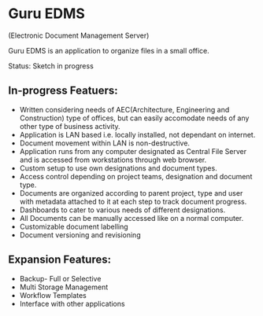 # Guru EDMS
(Electronic Document Management Server)

Guru EDMS is an application to organize files in a small office.

Status: Sketch in progress

## In-progress Featuers:
* Written considering needs of AEC(Architecture, Engineering and Construction) type of offices, but can easily accomodate needs of any other type of business activity.
* Application is LAN based i.e. locally installed, not dependant on internet.
* Document movement within LAN is non-destructive. 
* Application runs from any computer designated as Central File Server and is accessed from workstations through web browser.
* Custom setup to use own designations and document types.
* Access control depending on project teams, designation and document type.
* Documents are organized according to parent project, type and user with metadata attached to it at each step to track document progress.
* Dashboards to cater to various needs of different designations.
* All Documents can be manually accessed like on a normal computer.
* Customizable document labelling
* Document versioning and revisioning

## Expansion Features:
* Backup- Full or Selective
* Multi Storage Management
* Workflow Templates
* Interface with other applications